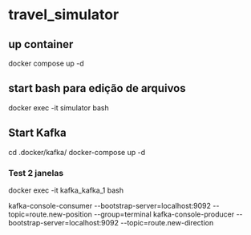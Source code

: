 # travel_simulator

## up container
docker compose up -d

## start bash para edição de arquivos
docker exec -it simulator bash

## Start Kafka
cd .docker/kafka/
docker-compose up -d


### Test 2 janelas
docker exec -it kafka_kafka_1 bash

kafka-console-consumer --bootstrap-server=localhost:9092 --topic=route.new-position --group=terminal
kafka-console-producer --bootstrap-server=localhost:9092 --topic=route.new-direction


